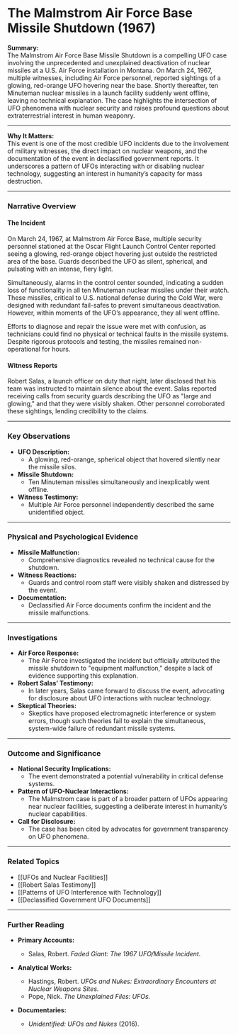 # The Malmstrom Air Force Base Missile Shutdown (1967)

**Summary:**  
The Malmstrom Air Force Base Missile Shutdown is a compelling UFO case involving the unprecedented and unexplained deactivation of nuclear missiles at a U.S. Air Force installation in Montana. On March 24, 1967, multiple witnesses, including Air Force personnel, reported sightings of a glowing, red-orange UFO hovering near the base. Shortly thereafter, ten Minuteman nuclear missiles in a launch facility suddenly went offline, leaving no technical explanation. The case highlights the intersection of UFO phenomena with nuclear security and raises profound questions about extraterrestrial interest in human weaponry.

---

**Why It Matters:**  
This event is one of the most credible UFO incidents due to the involvement of military witnesses, the direct impact on nuclear weapons, and the documentation of the event in declassified government reports. It underscores a pattern of UFOs interacting with or disabling nuclear technology, suggesting an interest in humanity’s capacity for mass destruction.

---

### **Narrative Overview**

#### **The Incident**

On March 24, 1967, at Malmstrom Air Force Base, multiple security personnel stationed at the Oscar Flight Launch Control Center reported seeing a glowing, red-orange object hovering just outside the restricted area of the base. Guards described the UFO as silent, spherical, and pulsating with an intense, fiery light.

Simultaneously, alarms in the control center sounded, indicating a sudden loss of functionality in all ten Minuteman nuclear missiles under their watch. These missiles, critical to U.S. national defense during the Cold War, were designed with redundant fail-safes to prevent simultaneous deactivation. However, within moments of the UFO’s appearance, they all went offline.

Efforts to diagnose and repair the issue were met with confusion, as technicians could find no physical or technical faults in the missile systems. Despite rigorous protocols and testing, the missiles remained non-operational for hours.

#### **Witness Reports**

Robert Salas, a launch officer on duty that night, later disclosed that his team was instructed to maintain silence about the event. Salas reported receiving calls from security guards describing the UFO as "large and glowing," and that they were visibly shaken. Other personnel corroborated these sightings, lending credibility to the claims.

---

### **Key Observations**

- **UFO Description:**
    - A glowing, red-orange, spherical object that hovered silently near the missile silos.
- **Missile Shutdown:**
    - Ten Minuteman missiles simultaneously and inexplicably went offline.
- **Witness Testimony:**
    - Multiple Air Force personnel independently described the same unidentified object.

---

### **Physical and Psychological Evidence**

- **Missile Malfunction:**
    - Comprehensive diagnostics revealed no technical cause for the shutdown.
- **Witness Reactions:**
    - Guards and control room staff were visibly shaken and distressed by the event.
- **Documentation:**
    - Declassified Air Force documents confirm the incident and the missile malfunctions.

---

### **Investigations**

- **Air Force Response:**
    - The Air Force investigated the incident but officially attributed the missile shutdown to "equipment malfunction," despite a lack of evidence supporting this explanation.
- **Robert Salas’ Testimony:**
    - In later years, Salas came forward to discuss the event, advocating for disclosure about UFO interactions with nuclear technology.
- **Skeptical Theories:**
    - Skeptics have proposed electromagnetic interference or system errors, though such theories fail to explain the simultaneous, system-wide failure of redundant missile systems.

---

### **Outcome and Significance**

- **National Security Implications:**
    - The event demonstrated a potential vulnerability in critical defense systems.
- **Pattern of UFO-Nuclear Interactions:**
    - The Malmstrom case is part of a broader pattern of UFOs appearing near nuclear facilities, suggesting a deliberate interest in humanity’s nuclear capabilities.
- **Call for Disclosure:**
    - The case has been cited by advocates for government transparency on UFO phenomena.

---

### **Related Topics**

- [[UFOs and Nuclear Facilities]]
- [[Robert Salas Testimony]]
- [[Patterns of UFO Interference with Technology]]
- [[Declassified Government UFO Documents]]

---

### **Further Reading**

- **Primary Accounts:**
    
    - Salas, Robert. _Faded Giant: The 1967 UFO/Missile Incident._
- **Analytical Works:**
    
    - Hastings, Robert. _UFOs and Nukes: Extraordinary Encounters at Nuclear Weapons Sites._
    - Pope, Nick. _The Unexplained Files: UFOs._
- **Documentaries:**
    
    - _Unidentified: UFOs and Nukes_ (2016).

